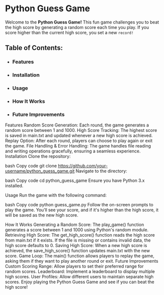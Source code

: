 # Python Guess Game

Welcome to the **Python Guess Game!** This fun game challenges you to beat the high score by generating a random score each time you play. If you score higher than the current high score, you set a new `record!`

## Table of Contents:

- ### Features
- ### Installation
- ### Usage
- ### How It Works
- ### Future Improvements

Features
Random Score Generation: Each round, the game generates a random score between 1 and 1000.
High Score Tracking: The highest score is saved in main.txt and updated whenever a new high score is achieved.
Replay Option: After each round, players can choose to play again or exit the game.
File Handling & Error Handling: The game handles file reading and writing operations gracefully, ensuring a seamless experience.
Installation
Clone the repository:

bash
Copy code
git clone https://github.com/your-username/python_guess_game.git
Navigate to the directory:

bash
Copy code
cd python_guess_game
Ensure you have Python 3.x installed.

Usage
Run the game with the following command:

bash
Copy code
python guess_game.py
Follow the on-screen prompts to play the game. You’ll see your score, and if it's higher than the high score, it will be saved as the new high score.

How It Works
Generating a Random Score: The play_game() function generates a score between 1 and 1000 using Python's random module.
Retrieving High Score: The get_high_score() function reads the high score from main.txt if it exists. If the file is missing or contains invalid data, the high score defaults to 0.
Saving High Score: When a new high score is achieved, the save_high_score() function updates main.txt with the new score.
Game Loop: The main() function allows players to replay the game, asking them if they want to play another round or exit.
Future Improvements
Custom Scoring Range: Allow players to set their preferred range for random scores.
Leaderboard: Implement a leaderboard to display multiple high scores.
User Profiles: Allow different users to maintain separate high scores.
Enjoy playing the Python Guess Game and see if you can beat the high score!
